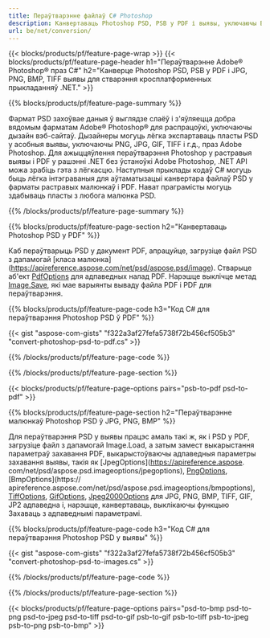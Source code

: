 ```yaml
---
title: Пераўтварэнне файлаў C# Photoshop
description: Канвертаваць Photoshop PSD, PSB у PDF і выявы, уключаючы BMP, JPG, PNG, TIFF з дапамогай некалькіх радкоў кода C# праз бібліятэку .NET.
url: be/net/conversion/
---
```


{{< blocks/products/pf/feature-page-wrap >}}
{{< blocks/products/pf/feature-page-header h1="Пераўтварэнне Adobe® Photoshop® праз C#" h2="Канверце Photoshop PSD, PSB у PDF і JPG, PNG, BMP, TIFF выявы для стварэння кросплатформенных прыкладанняў .NET." >}}

{{% blocks/products/pf/feature-page-summary %}}

Фармат PSD захоўвае даныя ў выглядзе слаёў і з'яўляецца добра вядомым фарматам Adobe® Photoshop® для распрацоўкі, уключаючы дызайн вэб-сайтаў. Дызайнеры могуць лёгка экспартаваць пласты PSD у асобныя выявы, уключаючы PNG, JPG, GIF, TIFF і г.д., праз Adobe Photoshop. Для ажыццяўлення пераўтварэння Photoshop у растравыя выявы і PDF у рашэнні .NET без ўстаноўкі Adobe Photoshop, .NET API можа зрабіць гэта з лёгкасцю. Наступныя прыклады кодаў C# могуць быць лёгка інтэграваныя для аўтаматызацыі канвертара файлаў PSD у фарматы растравых малюнкаў і PDF. Нават праграмісты могуць здабываць пласты з любога малюнка PSD.


{{% /blocks/products/pf/feature-page-summary  %}}

{{% blocks/products/pf/feature-page-section  h2="Канвертаваць Photoshop PSD у PDF" %}}

Каб пераўтварыць PSD у дакумент PDF, апрацуйце, загрузіце файл PSD з дапамогай [класа малюнка] (https://apireference.aspose.com/net/psd/aspose.psd/image). Стварыце аб'ект [PdfOptions](https://apireference.aspose.com/net/psd/aspose.psd.imageoptions/pdfoptions) для адпаведных налад PDF. Нарэшце выклічце метад [Image.Save](https://apireference.aspose.com/net/psd/aspose.psd.image/save/methods/3), які мае варыянты вываду файла PDF і PDF для пераўтварэння.

{{% blocks/products/pf/feature-page-code h3="Код C# для пераўтварэння Photoshop PSD ў PDF" %}}

{{< gist "aspose-com-gists" "f322a3af27fefa5738f72b456cf505b3" "convert-photoshop-psd-to-pdf.cs" >}}

{{% /blocks/products/pf/feature-page-code  %}}

{{% /blocks/products/pf/feature-page-section %}}

{{< blocks/products/pf/feature-page-options pairs="psb-to-pdf psd-to-pdf" >}}

{{% blocks/products/pf/feature-page-section  h2="Пераўтварэнне малюнкаў Photoshop PSD ў JPG, PNG, BMP" %}}

Для пераўтварэння PSD у выявы працэс амаль такі ж, як і PSD у PDF, загрузіце файл з дапамогай Image.Load, а затым замест выкарыстання параметраў захавання PDF, выкарыстоўваючы адпаведныя параметры захавання выявы, такія як [JpegOptions](https://apireference.aspose. com/net/psd/aspose.psd.imageoptions/jpegoptions), [PngOptions](https://apireference.aspose.com/net/psd/aspose.psd.imageoptions/pngoptions), [BmpOptions](https:// apireference.aspose.com/net/psd/aspose.psd.imageoptions/bmpoptions), [TiffOptions](https://apireference.aspose.com/net/psd/aspose.psd.imageoptions/tiffoptions), [GifOptions]( https://apireference.aspose.com/net/psd/aspose.psd.imageoptions/gifoptions), [Jpeg2000Options](https://apireference.aspose.com/net/psd/aspose.psd.imageoptions/jpeg2000options) для JPG, PNG, BMP, TIFF, GIF, JP2 адпаведна і, нарэшце, канвертаваць, выклікаючы функцыю Захаваць з адпаведнымі параметрамі.


{{% blocks/products/pf/feature-page-code h3="Код C# для пераўтварэння Photoshop PSD у выявы" %}}

{{< gist "aspose-com-gists" "f322a3af27fefa5738f72b456cf505b3" "convert-photoshop-psd-to-images.cs" >}}

{{% /blocks/products/pf/feature-page-code  %}}

{{% /blocks/products/pf/feature-page-section %}}

{{< blocks/products/pf/feature-page-options pairs="psd-to-bmp psd-to-png psd-to-jpeg psd-to-tiff psd-to-gif psb-to-gif psb-to-tiff psb-to-jpeg psb-to-png psb-to-bmp" >}}
